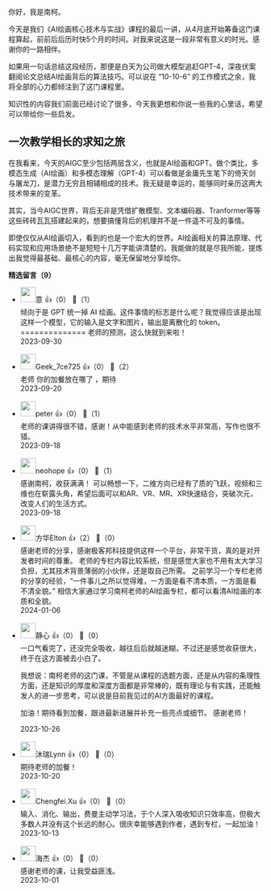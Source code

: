 你好，我是南柯。

今天是我们《AI绘画核心技术与实战》课程的最后一讲，从4月底开始筹备这门课程算起，前前后后历时快5个月的时间。对我来说这是一段非常有意义的时光。感谢你的一路相伴。

如果用一句话总结这段经历，那便是白天为公司做大模型追赶GPT-4，深夜伏案翻阅论文总结AI绘画背后的算法技巧。可以说在 “10-10-6” 的工作模式之余，我将全部的心力都倾注到了这门课程里。

知识性的内容我们前面已经讨论了很多，今天我更想和你说一些我的心里话，希望可以带给你一些启发。

## 一次教学相长的求知之旅

在我看来，今天的AIGC至少包括两层含义，也就是AI绘画和GPT。做个类比，多模态生成（AI绘画）和多模态理解（GPT-4）可以看做是金庸先生笔下的倚天剑与屠龙刀，是潜力无穷且相辅相成的技术。我无疑是幸运的，能够同时亲历这两大技术带来的变革。

其实，当今AIGC世界，背后无非是凭借扩散模型、文本编码器、Tranformer等等这些砖砖瓦瓦搭建起来的，想要搞懂背后的机理并不是一件遥不可及的事情。

即使仅仅从AI绘画切入，看到的也是一个宏大的世界。AI绘画相关的算法原理、代码实现和应用场景绝不是短短十几万字能讲清楚的。我能做的就是尽我所能，提炼出我觉得最基础、最核心的内容，毫无保留地分享给你。
<div><strong>精选留言（9）</strong></div><ul>
<li><img src="https://static001.geekbang.org/account/avatar/00/11/3b/5f/a2c78423.jpg" width="30px"><span>意</span> 👍（0） 💬（1）<div>倾向于是 GPT 统一掉 AI 绘画。这件事情的标志是什么呢？我觉得应该是出现这样一个模型，它的输入是文字和图片，输出是离散化的 token。
==============
老师的预测，这么快就到来啦！</div>2023-09-30</li><br/><li><img src="" width="30px"><span>Geek_7ce725</span> 👍（0） 💬（2）<div>老师 你的加餐放在哪了 ，期待</div>2023-09-20</li><br/><li><img src="https://static001.geekbang.org/account/avatar/00/10/25/87/f3a69d1b.jpg" width="30px"><span>peter</span> 👍（0） 💬（1）<div>老师的课讲得很不错，感谢！从中能感到老师的技术水平非常高，写作也很不错。</div>2023-09-18</li><br/><li><img src="https://static001.geekbang.org/account/avatar/00/0f/ec/13/49e98289.jpg" width="30px"><span>neohope</span> 👍（0） 💬（1）<div>感谢南柯，收获满满！
可以畅想一下，二维方向已经有了质的飞跃，视频和三维也在崭露头角，希望后面可以和AR、VR、MR、XR快速结合，突破次元，改变人们的生活方式。</div>2023-09-18</li><br/><li><img src="https://static001.geekbang.org/account/avatar/00/1e/b0/02/98f8b0ee.jpg" width="30px"><span>方华Elton</span> 👍（2） 💬（0）<div>感谢老师的分享，感谢极客邦科技提供这样一个平台，非常干货，真的是对开发者时间的尊重。
老师的专栏内容比较系统，但是感觉大家也不用有太大学习负担，尤其技术背景薄弱的小伙伴，还是取自己所需。
之前学习一个专栏老师的分享的经验，“一件事儿之所以觉得难，一方面是看不清本质，一方面是看不清全貌。”
相信大家通过学习南柯老师的AI绘画专栏，都可以看清AI绘画的本质和全貌。</div>2024-01-06</li><br/><li><img src="https://static001.geekbang.org/account/avatar/00/14/60/a1/45ffdca3.jpg" width="30px"><span>静心</span> 👍（0） 💬（0）<div>一口气看完了，还没完全吸收，越往后后就越迷糊，不过还是感觉收获很大，终于在这方面被去小白了。

我想说：南柯老师的这门课，不管是从课程的选题方面，还是从内容的条理性方面，还是知识的厚度和深度方面都是非常棒的，既有理论与有实践，还能触发人的进一步思考，可以说是目前我见过的AI方面最好的课程。

加油！期待看到加餐，跟进最新进展并补充一些亮点或细节。
感谢老师！</div>2023-10-26</li><br/><li><img src="" width="30px"><span>沐瑞Lynn</span> 👍（0） 💬（0）<div>期待老师的加餐！</div>2023-10-20</li><br/><li><img src="https://static001.geekbang.org/account/avatar/00/25/3e/90/c86ec4ca.jpg" width="30px"><span>Chengfei.Xu</span> 👍（0） 💬（0）<div>输入、消化、输出，费曼主动学习法，于个人深入吸收知识只效率高，但极大多数人并没有这个长远的耐心。很庆幸能够遇到作者，遇到专栏，一起加油！</div>2023-10-13</li><br/><li><img src="https://static001.geekbang.org/account/avatar/00/0f/c1/f6/d6c1a0c2.jpg" width="30px"><span>海杰</span> 👍（0） 💬（0）<div>感谢老师的课，让我受益匪浅。</div>2023-10-01</li><br/>
</ul>